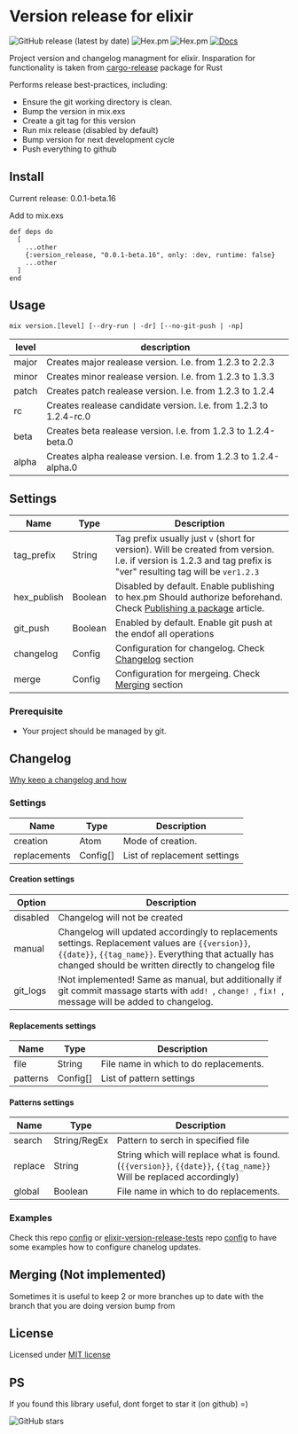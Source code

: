 # Version release for elixir
![GitHub release (latest by date)](https://img.shields.io/github/v/release/bulld0zer/elixir-version-release)
![Hex.pm](https://img.shields.io/hexpm/v/version_release)
![Hex.pm](https://img.shields.io/hexpm/dt/version_release)
[![Docs](https://img.shields.io/badge/hex-docs-blue)](https://hexdocs.pm/version_release)

  Project version and changelog managment for elixir. Insparation for functionality is taken from [cargo-release](https://github.com/sunng87/cargo-release) package for Rust

  Performs release best-practices, including:

  * Ensure the git working directory is clean.
  * Bump the version in mix.exs
  * Create a git tag for this version
  * Run mix release (disabled by default)
  * Bump version for next development cycle
  * Push everything to github



## Install

Current release: 0.0.1-beta.16

Add to mix.exs
```
def deps do
  [
    ...other
    {:version_release, "0.0.1-beta.16", only: :dev, runtime: false}
    ...other
  ]
end
```

## Usage

`mix version.[level] [--dry-run | -dr] [--no-git-push | -np]`

| level | description                                                            |
|-------|------------------------------------------------------------------------|
| major | Creates major realease version.       I.e. from 1.2.3 to 2.2.3         |
| minor | Creates minor realease version.       I.e. from 1.2.3 to 1.3.3         |
| patch | Creates patch realease version.       I.e. from 1.2.3 to 1.2.4         |
| rc    | Creates realease candidate version.   I.e. from 1.2.3 to 1.2.4-rc.0    |
| beta  | Creates beta realease version.        I.e. from 1.2.3 to 1.2.4-beta.0  |
| alpha | Creates alpha realease version.       I.e. from 1.2.3 to 1.2.4-alpha.0 |


## Settings
| Name        | Type    | Description |
|-------------|---------|-------------|
| tag_prefix  | String  | Tag prefix usually just `v` (short for version). Will be created from version. I.e. if version is 1.2.3 and tag prefix is "ver" resulting tag will be `ver1.2.3`
| hex_publish | Boolean | Disabled by default. Enable publishing to hex.pm Should authorize beforehand. Check [Publishing a package](https://hex.pm/docs/publish) article. 
| git_push    | Boolean | Enabled by default. Enable git push at the endof all operations
| changelog   | Config  | Configuration for changelog. Check [Changelog](#changelog) section
| merge       | Config  | Configuration for mergeing. Check [Merging](#merging) section

### Prerequisite

* Your project should be managed by git.

## Changelog

[Why keep a changelog and how](https://keepachangelog.com/en/1.0.0/)

### Settings
| Name          | Type      | Description                   |
|---------------|-----------|-------------------------------|
| creation      | Atom      | Mode of creation.             |
| replacements  | Config[]  | List of replacement settings  |

#### Creation settings
| Option        | Description                   |
|---------------|-------------------------------|
| disabled      | Changelog will not be created |
| manual        | Changelog will updated accordingly to replacements settings. Replacement values are `{{version}}`, `{{date}}`, `{{tag_name}}`. Everything that actually has changed should be written directly to changelog file
| git_logs      | !Not implemented! Same as manual, but additionally if git commit massage starts with `add! `, `change! `, `fix! `, message will be added to changelog.

#### Replacements settings
| Name      | Type      | Description                             |
|-----------|-----------|-----------------------------------------|
| file      | String    | File name in which to do replacements.  |
| patterns  | Config[]  | List of pattern settings                |

#### Patterns settings
| Name      | Type          | Description                             |
|-----------|---------------|-----------------------------------------|
| search    | String/RegEx  | Pattern to serch in specified file      |
| replace   | String        | String which will replace what is found. (`{{version}}`, `{{date}}`, `{{tag_name}}` Will be replaced accordingly)  |
| global    | Boolean       | File name in which to do replacements.  |

### Examples
Check this repo [config](/config/config.exs) or [elixir-version-release-tests](https://github.com/bulld0zer/elixir-version-release-tests/) repo [config](https://github.com/bulld0zer/elixir-version-release-tests/blob/master/config/config.exs) to have some examples how to configure chanelog updates.

## Merging (Not implemented)
Sometimes it is useful to keep 2 or more branches up to date with the branch that you are doing version bump from

## License
Licensed under [MIT license](LICENSE)

## PS
If you found this library useful, dont forget to star it (on github) =)

![GitHub stars](https://img.shields.io/github/stars/bulld0zer/elixir-version-release?style=social)